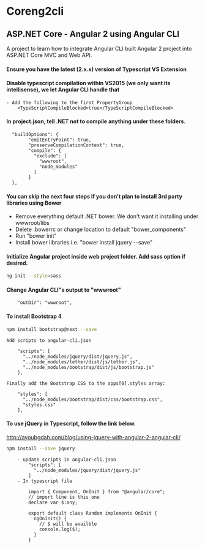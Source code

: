 # Coreng2cli

## ASP.NET Core - Angular 2 using Angular CLI
A project to learn how to integrate Angular CLI built Angular 2 project into ASP.NET Core MVC and Web API. 

#### Ensure you have the latest (2.x.x) version of Typescript VS Extension

#### Disable typescript compilation within VS2015 (we only want its intellisense), we let Angular CLI handle that
	- Add the following to the first PropertyGroup
		<TypeScriptCompileBlocked>true</TypeScriptCompileBlocked>

#### In project.json, tell .NET not to compile anything under these folders.

	  "buildOptions": {
			"emitEntryPoint": true,
			"preserveCompilationContext": true,
			"compile": {
			  "exclude": [
				"wwwroot",
				"node_modules"
			  ]
			}
	  },

#### You can skip the next four steps if you don't plan to install 3rd party libraries using Bower
- Remove everything default .NET bower.  We don't want it installing under wwwroot/libs
- Delete .bowerrc or change location to default "bower_components"
- Run "bower init"
- Install bower libraries i.e. "bower install jquery --save"

#### Initialize Angular project inside web project folder.  Add sass option if desired.
````bash
ng init --style=sass
````

#### Change Angular CLI"s output to "wwwroot"
		"outDir": "wwwroot",

#### To install Bootstrap 4
````bash
npm install bootstrap@next --save
````

	Add scripts to angular-cli.json

		"scripts": [
		  "../node_modules/jquery/dist/jquery.js",
		  "../node_modules/tether/dist/js/tether.js",
		  "../node_modules/bootstrap/dist/js/bootstrap.js"
		],

	Finally add the Bootstrap CSS to the apps[0].styles array:

		"styles": [
		  "../node_modules/bootstrap/dist/css/bootstrap.css",
		  "styles.css"
		],

#### To use jQuery in Typescript, follow the link below.
http://ayoubgdah.com/blog/using-jquery-with-angular-2-angular-cli/
````bash
npm install --save jquery
````
		- update scripts in angular-cli.json
			"scripts": [
			  "../node_modules/jquery/dist/jquery.js"
			]
		- In typescript file

			import { Component, OnInit } from "@angular/core";  
			// import line is this one
			declare var $:any;

			export default class Random implements OnInit {  
			  ngOnInit() {
				// $ will be availble
				console.log($);
			  }
			}
